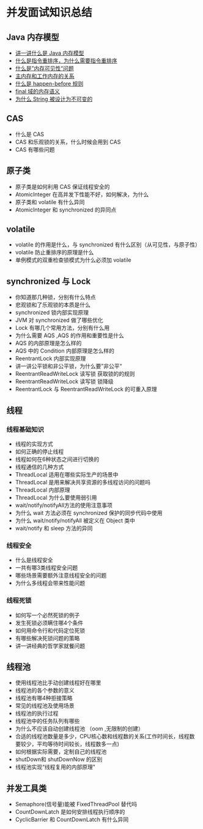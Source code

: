 
# 并发面试知识总结

## Java 内存模型

- [讲一讲什么是 Java 内存模型](/并发/讲一讲什么是%20Java%20内存模型.md)
- [什么是指令重排序，为什么需要指令重排序](/并发/什么是指令重排序.md)
- [什么是”内存可见性“问题](/并发/什么是”内存可见性“问题.md)
- [主内存和工作内存的关系](/并发/主内存和工作内存的关系.md)
- [什么是 happen-before 规则](/并发/什么是%20happen-before%20规则.md)
- [final 域的内存语义](/并发/final%20域的内存语义.md)
- [为什么 String 被设计为不可变的](/并发/为什么%20String%20被设计为不可变的.md)

## CAS

- 什么是 CAS
- CAS 和乐观锁的关系，什么时候会用到 CAS
- CAS 有哪些问题

## 原子类

- 原子类是如何利用 CAS 保证线程安全的
- AtomicInteger 在高并发下性能不好，如何解决，为什么
- 原子类和 volatile 有什么异同
- AtomicInteger 和 synchronized 的异同点

## volatile

- volatile 的作用是什么，与 synchronized 有什么区别（从可见性，与原子性）
- volatile 防止重排序的原理是什么
- 单例模式的双重检查锁模式为什么必须加 volatile

## synchronized 与 Lock

- 你知道那几种锁，分别有什么特点
- 悲观锁和了乐观锁的本质是什么
- synchronized 锁内部实现原理
- JVM 对 synchronized 做了哪些优化
- Lock 有哪几个常用方法，分别有什么用
- 为什么需要 AQS ,AQS 的作用和重要性是什么
- AQS 的内部原理是怎么样的
- AQS 中的 Condition 内部原理是怎么样的
- ReentrantLock 内部实现原理
- 讲一讲公平锁和非公平锁，为什么要”非公平“
- ReentrantReadWriteLock 读写锁 获取锁的的规则
- ReentrantReadWriteLock 读写锁 锁降级
- ReentrantLock 与  ReentrantReadWriteLock 的可重入原理

## 线程

### 线程基础知识

- 线程的实现方式
- 如何正确的停止线程
- 线程如何在6种状态之间进行切换的
- 线程通信的几种方式
- ThreadLocal 适用在哪些实际生产的场景中
- ThreadLocal 是用来解决共享资源的多线程访问的问题吗
- ThreadLocal 内部原理
- ThreadLocal 为什么要使用弱引用
- wait/notify/notifyAll方法的使用注意事项
- 为什么 wait 方法必须在 synchronized 保护的同步代码中使用
- 为什么 wait/notify/notifyAll 被定义在 Object 类中
- wait/notify 和 sleep 方法的异同
  
### 线程安全

- 什么是线程安全
- 一共有哪3类线程安全问题
- 哪些场景需要额外注意线程安全的问题
- 为什么多线程会带来性能问题

### 线程死锁

- 如何写一个必然死锁的例子
- 发生死锁必须瞒住哪4个条件
- 如何用命令行和代码定位死锁
- 有哪些解决死锁问题的策略
- 讲一讲经典的哲学家就餐问题

## 线程池

- 使用线程池比手动创建线程好在哪里
- 线程池的各个参数的意义
- 线程池有哪4种拒接策略
- 常见的线程池及使用场景
- 线程池的执行过程
- 线程池中的任务队列有哪些
- 为什么不应该自动创建线程池 （oom ,无限制的创建）
- 合适的线程池数量是多少，CPU核心数和线程数的关系(工作时间长，线程数要较少，平均等待时间较长，线程数多一点)
- 如何根据实际需要，定制自己的线程池
- shutDown和 shutDownNow 的区别
- 线程池实现“线程复用的内部原理"

## 并发工具类

- Semaphore(信号量)能被 FixedThreadPool 替代吗
- CountDownLatch 是如何安排线程执行顺序的
- CyclicBarrier 和 CountDownLatch 有什么异同
